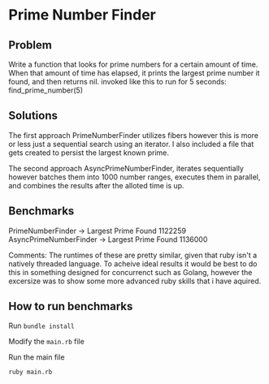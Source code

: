 # Prime Number Finder

## Problem

Write a function that looks for prime numbers for a certain amount of time. When that
amount of time has elapsed, it prints the largest prime number it found, and then returns
nil. invoked like this to run for 5 seconds: find_prime_number(5)

## Solutions

The first approach PrimeNumberFinder utilizes fibers however this is more or less just a sequential search using an iterator. I also included a file that gets created to persist the largest known prime.

The second approach AsyncPrimeNumberFinder, iterates sequentially however batches them into 1000 number ranges, executes them in parallel, and combines the results after the alloted time is up.

## Benchmarks

PrimeNumberFinder -> Largest Prime Found 1122259
AsyncPrimeNumberFinder -> Largest Prime Found 1136000

Comments: The runtimes of these are pretty similar, given that ruby isn't a natively threaded language. To acheive ideal results it would be best to do this in something designed for concurrenct such as Golang, however the excersize was to show some more advanced ruby skills that i have aquired.

## How to run benchmarks

Run `bundle install`

Modify the `main.rb` file

Run the main file
```
ruby main.rb
```